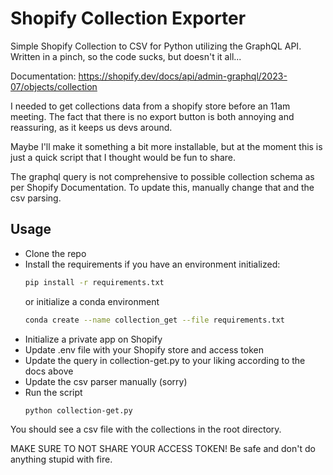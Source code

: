 # Shopify Collection Exporter

Simple Shopify Collection to CSV for Python utilizing the GraphQL API. Written in a pinch, so the code sucks, but doesn't it all...

Documentation: https://shopify.dev/docs/api/admin-graphql/2023-07/objects/collection

I needed to get collections data from a shopify store before an 11am meeting. The fact that there is no export button is both annoying and reassuring, as it keeps us devs around. 

Maybe I'll make it something a bit more installable, but at the moment this is just a quick script that I thought would be fun to share.

The graphql query is not comprehensive to possible collection schema as per Shopify Documentation. To update this, manually change that and the csv parsing.

## Usage

- Clone the repo
- Install the requirements
    if you have an environment initialized: 
    ```bash
    pip install -r requirements.txt 
    ```
    or initialize a conda environment
    ```bash
    conda create --name collection_get --file requirements.txt 
    ```
- Initialize a private app on Shopify
- Update .env file with your Shopify store and access token
- Update the query in collection-get.py to your liking according to the docs above
- Update the csv parser manually (sorry)
- Run the script
    ```bash
    python collection-get.py
    ```

You should see a csv file with the collections in the root directory.

MAKE SURE TO NOT SHARE YOUR ACCESS TOKEN!
Be safe and don't do anything stupid with fire.
